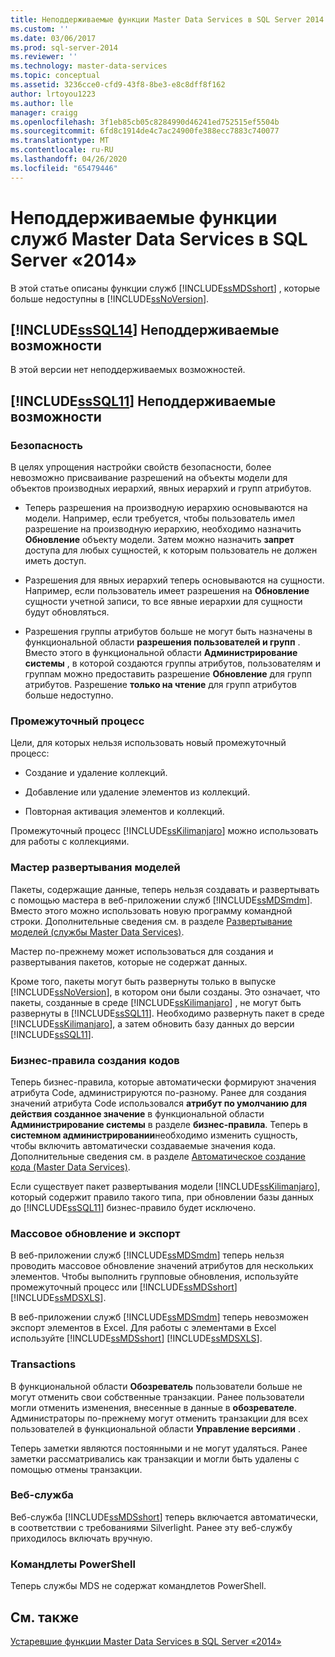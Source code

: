 ```yaml
---
title: Неподдерживаемые функции Master Data Services в SQL Server 2014 | Документация Майкрософт
ms.custom: ''
ms.date: 03/06/2017
ms.prod: sql-server-2014
ms.reviewer: ''
ms.technology: master-data-services
ms.topic: conceptual
ms.assetid: 3236cce0-cfd9-43f8-8be3-e8c8dff8f162
author: lrtoyou1223
ms.author: lle
manager: craigg
ms.openlocfilehash: 3f1eb85cb05c8284990d46241ed752515ef5504b
ms.sourcegitcommit: 6fd8c1914de4c7ac24900fe388ecc7883c740077
ms.translationtype: MT
ms.contentlocale: ru-RU
ms.lasthandoff: 04/26/2020
ms.locfileid: "65479446"
---
```

# <a name="discontinued-master-data-services-features-in-sql-server-2014"></a>Неподдерживаемые функции служб Master Data Services в SQL Server «2014»
  В этой статье описаны функции служб [!INCLUDE[ssMDSshort](../includes/ssmdsshort-md.md)] , которые больше недоступны в [!INCLUDE[ssNoVersion](../includes/ssnoversion-md.md)].  
  
## <a name="sssql14-discontinued-features"></a>[!INCLUDE[ssSQL14](../includes/sssql14-md.md)] Неподдерживаемые возможности  
 В этой версии нет неподдерживаемых возможностей.  
  
## <a name="sssql11-discontinued-features"></a>[!INCLUDE[ssSQL11](../includes/sssql11-md.md)] Неподдерживаемые возможности  
  
### <a name="security"></a>Безопасность  
 В целях упрощения настройки свойств безопасности, более невозможно присваивание разрешений на объекты модели для объектов производных иерархий, явных иерархий и групп атрибутов.  
  
-   Теперь разрешения на производную иерархию основываются на модели. Например, если требуется, чтобы пользователь имел разрешение на производную иерархию, необходимо назначить **Обновление** объекту модели. Затем можно назначить **запрет** доступа для любых сущностей, к которым пользователь не должен иметь доступ.  
  
-   Разрешения для явных иерархий теперь основываются на сущности. Например, если пользователь имеет разрешения на **Обновление** сущности учетной записи, то все явные иерархии для сущности будут обновляться.  
  
-   Разрешения группы атрибутов больше не могут быть назначены в функциональной области **разрешения пользователей и групп** . Вместо этого в функциональной области **Администрирование системы** , в которой создаются группы атрибутов, пользователям и группам можно предоставить разрешение **Обновление** для групп атрибутов. Разрешение **только на чтение** для групп атрибутов больше недоступно.  
  
### <a name="staging-process"></a>Промежуточный процесс  
 Цели, для которых нельзя использовать новый промежуточный процесс:  
  
-   Создание и удаление коллекций.  
  
-   Добавление или удаление элементов из коллекций.  
  
-   Повторная активация элементов и коллекций.  
  
 Промежуточный процесс [!INCLUDE[ssKilimanjaro](../includes/sskilimanjaro-md.md)] можно использовать для работы с коллекциями.  
  
### <a name="model-deployment-wizard"></a>Мастер развертывания моделей  
 Пакеты, содержащие данные, теперь нельзя создавать и развертывать с помощью мастера в веб-приложении служб [!INCLUDE[ssMDSmdm](../includes/ssmdsmdm-md.md)]. Вместо этого можно использовать новую программу командной строки. Дополнительные сведения см. в разделе [Развертывание моделей (службы Master Data Services)](deploying-models-master-data-services.md).  
  
 Мастер по-прежнему может использоваться для создания и развертывания пакетов, которые не содержат данных.  
  
 Кроме того, пакеты могут быть развернуты только в выпуске [!INCLUDE[ssNoVersion](../includes/ssnoversion-md.md)], в котором они были созданы. Это означает, что пакеты, созданные в среде [!INCLUDE[ssKilimanjaro](../includes/sskilimanjaro-md.md)] , не могут быть развернуты в [!INCLUDE[ssSQL11](../includes/sssql11-md.md)]. Необходимо развернуть пакет в среде [!INCLUDE[ssKilimanjaro](../includes/sskilimanjaro-md.md)], а затем обновить базу данных до версии [!INCLUDE[ssSQL11](../includes/sssql11-md.md)].  
  
### <a name="code-generation-business-rules"></a>Бизнес-правила создания кодов  
 Теперь бизнес-правила, которые автоматически формируют значения атрибута Code, администрируются по-разному. Ранее для создания значений атрибута Code использовался **атрибут по умолчанию для действия созданное значение** в функциональной области **Администрирование системы** в разделе **бизнес-правила**. Теперь в **системном администрировании**необходимо изменить сущность, чтобы включить автоматически создаваемые значения кода. Дополнительные сведения см. в разделе [Автоматическое создание кода &#40;Master Data Services&#41;](automatic-code-creation-master-data-services.md).  
  
 Если существует пакет развертывания модели [!INCLUDE[ssKilimanjaro](../includes/sskilimanjaro-md.md)], который содержит правило такого типа, при обновлении базы данных до [!INCLUDE[ssSQL11](../includes/sssql11-md.md)] бизнес-правило будет исключено.  
  
### <a name="bulk-updates-and-exporting"></a>Массовое обновление и экспорт  
 В веб-приложении служб [!INCLUDE[ssMDSmdm](../includes/ssmdsmdm-md.md)] теперь нельзя проводить массовое обновление значений атрибутов для нескольких элементов. Чтобы выполнить групповые обновления, используйте промежуточный процесс или [!INCLUDE[ssMDSshort](../includes/ssmdsshort-md.md)] [!INCLUDE[ssMDSXLS](../includes/ssmdsxls-md.md)].  
  
 В веб-приложении служб [!INCLUDE[ssMDSmdm](../includes/ssmdsmdm-md.md)] теперь невозможен экспорт элементов в Excel. Для работы с элементами в Excel используйте [!INCLUDE[ssMDSshort](../includes/ssmdsshort-md.md)] [!INCLUDE[ssMDSXLS](../includes/ssmdsxls-md.md)].  
  
### <a name="transactions"></a>Transactions  
 В функциональной области **Обозреватель** пользователи больше не могут отменить свои собственные транзакции. Ранее пользователи могли отменить изменения, внесенные в данные в **обозревателе**. Администраторы по-прежнему могут отменить транзакции для всех пользователей в функциональной области **Управление версиями** .  
  
 Теперь заметки являются постоянными и не могут удаляться. Ранее заметки рассматривались как транзакции и могли быть удалены с помощью отмены транзакции.  
  
### <a name="web-service"></a>Веб-служба  
 Веб-служба [!INCLUDE[ssMDSshort](../includes/ssmdsshort-md.md)] теперь включается автоматически, в соответствии с требованиями Silverlight. Ранее эту веб-службу приходилось включать вручную.  
  
### <a name="powershell-cmdlets"></a>Командлеты PowerShell  
 Теперь службы MDS не содержат командлетов PowerShell.  
  
## <a name="see-also"></a>См. также  
 [Устаревшие функции Master Data Services в SQL Server «2014»](deprecated-master-data-services-features.md)  
  
  
